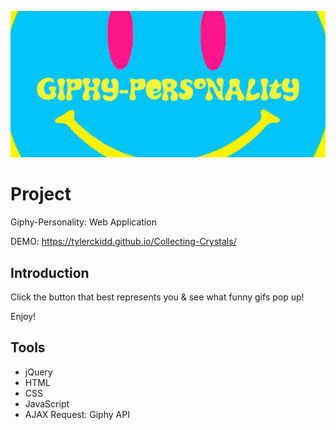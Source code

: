
![img](banner.png)

# Project

Giphy-Personality: Web Application 

DEMO: https://tylerckidd.github.io/Collecting-Crystals/

## Introduction

Click the button that best represents you & see what funny gifs pop up!

Enjoy!

## Tools

* jQuery
* HTML
* CSS
* JavaScript
* AJAX Request: Giphy API

